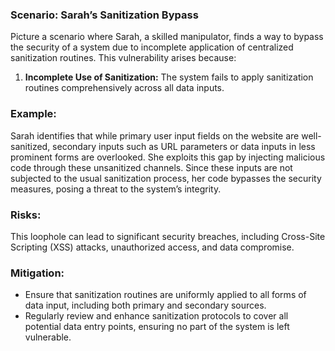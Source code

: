 ### Scenario: Sarah’s Sanitization Bypass 
Picture a scenario where Sarah, a skilled manipulator, finds a way to bypass the security of a system due to incomplete application of centralized sanitization routines. This vulnerability arises because: 

1. **Incomplete Use of Sanitization:** The system fails to apply sanitization routines comprehensively across all data inputs. 

### Example: 

Sarah identifies that while primary user input fields on the website are well-sanitized, secondary inputs such as URL parameters or data inputs in less prominent forms are overlooked. She exploits this gap by injecting malicious code through these unsanitized channels. Since these inputs are not subjected to the usual sanitization process, her code bypasses the security measures, posing a threat to the system’s integrity. 

### Risks: 

This loophole can lead to significant security breaches, including Cross-Site Scripting (XSS) attacks, unauthorized access, and data compromise. 

### Mitigation: 

- Ensure that sanitization routines are uniformly applied to all forms of data input, including both primary and secondary sources. 
- Regularly review and enhance sanitization protocols to cover all potential data entry points, ensuring no part of the system is left vulnerable. 